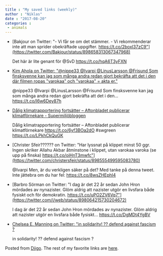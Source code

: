 ```yaml
---
title : "My saved links (weekly)"
author : "Niklas"
date : "2017-08-20"
categories : 
 - animals
---
```


- [Bakjour on Twitter: "- Vi får se om det stämmer. - Vi rekommenderar inte att man sprider obekräftade uppgifter. https://t.co/2boxI37zC9"](https://twitter.com/Bakjour/status/898658313067347968)
    
    Det här är lite genant för @SvD https://t.co/hqA6T3yFXN
    
- [Kim Ahola on Twitter: "@nippe33 @Ivarpi @LinusLarsson @Frisund Som finsksvenne kan jag som många andra redan gjort bekräfta att det i den där filmen ropas "varokaa" och "varokaa" = akta er."](https://twitter.com/i/web/status/898568195426144258)
    
    @nippe33 @Ivarpi @LinusLarsson @Frisund Som finsksvenne kan jag som många andra redan gjort bekräfta att det i den… https://t.co/I6w6Dey87h
    
- [Dålig klimatrapportering fortsätter – Aftonbladet publicerar klimatförnekare - Supermiljöbloggen](http://supermiljobloggen.se/dumheter/2017/08/dalig-klimatrapportering-fortsatter-aftonbladet-publicerar-klimatfornekare?utm_source=dlvr.it&utm_medium=twitter)
    
    Dålig klimatrapportering fortsätter – Aftonbladet publicerar klimatförnekare https://t.co/6yf3BOa2dO #swgreen https://t.co/LPkhCkQuGK
    
    
- [Christer Sfeir?????? on Twitter: "Har lyssnat på klippet minst 50 ggr. Ingen skriker Allahu Akbar åtminstone i klippet, utan varokaa varoka (se upp på finska) https://t.co/oiHnT3mwfc"](https://twitter.com/christersfeir/status/898555499595083780)
    
    @Ivarpi Men, är du verkligen säker på det? Med tanke på denna tweet. Inte jättebra om du har fel: https://t.co/8wsZHEphI4
    
- [Barbro Sörman on Twitter: "I dag är det 22 år sedan John Hron mördades av nynazister. Glöm aldrig att nazister utgör en livsfara både fysiskt och för demokratin. https://t.co/uPO2ZV6Vq7"](https://twitter.com/i/web/status/898064215730204672)
    
    I dag är det 22 år sedan John Hron mördades av nynazister. Glöm aldrig att nazister utgör en livsfara både fysiskt… https://t.co/DgMDt4YgBV
    
- [Chelsea E. Manning on Twitter: "in solidarity! ?? defend against fascism ?](https://twitter.com/i/web/status/897539376858660865)
    
    in solidarity! ?? defend against fascism ?
    
    

Posted from [Diigo](https://www.diigo.com). The rest of my favorite links are [here](https://www.diigo.com/user/npivic).
